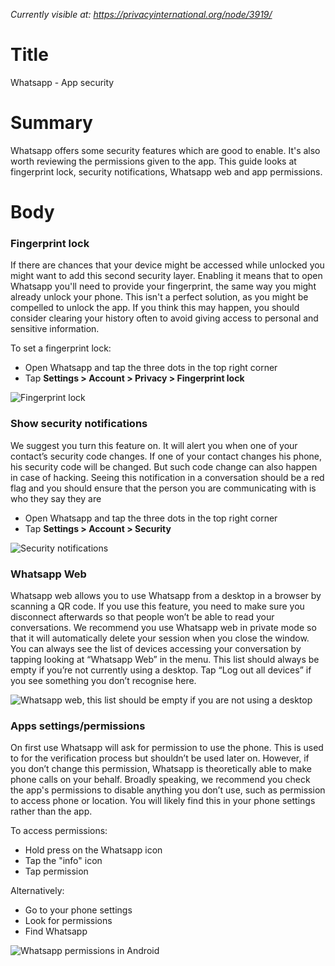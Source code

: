 *Currently visible at: https://privacyinternational.org/node/3919/*

# Title
Whatsapp - App security

# Summary
Whatsapp offers some security features which are good to enable. It's also worth reviewing the permissions given to the app. This guide looks at fingerprint lock, security notifications, Whatsapp web and app permissions.


# Body 
### Fingerprint lock

If there are chances that your device might be accessed while unlocked you might want to add this second security layer. Enabling it means that to open Whatsapp you'll need to provide your fingerprint, the same way you might already unlock your phone. This isn't a perfect solution, as you might be compelled to unlock the app. If you think this may happen, you should consider clearing your history often to avoid giving access to personal and sensitive information.

To set a fingerprint lock:
- Open Whatsapp and tap the three dots in the top right corner
- Tap **Settings > Account > Privacy > Fingerprint lock**

![Fingerprint lock](../../images/Whatsapp/wa_privacy_2.png?raw=true)

### Show security notifications

We suggest you turn this feature on. It will alert you when one of your contact’s security code changes. If one of your contact changes his phone, his security code will be changed. But such code change can also happen in case of hacking. Seeing this notification in a conversation should be a red flag and you should ensure that the person you are communicating with is who they say they are
- Open Whatsapp and tap the three dots in the top right corner
- Tap **Settings > Account > Security**

![Security notifications](../../images/Whatsapp/wa_security_notifications.png?raw=true)

### Whatsapp Web

Whatsapp web allows you to use Whatsapp from a desktop in a browser by scanning a QR code. If you use this feature, you need to make sure you disconnect afterwards so that people won’t be able to read your conversations. We recommend you use Whatsapp web in private mode so that it will automatically delete your session when you close the window. You can always see the list of devices accessing your conversation by tapping looking at “Whatsapp Web” in the menu. This list should always be empty if you’re not currently using a desktop. Tap “Log out all devices” if you see something you don’t recognise here.

![Whatsapp web, this list should be empty if you are not using a desktop](../../images/Whatsapp/wa_web.png?raw=true)

### Apps settings/permissions

On first use Whatsapp will ask for permission to use the phone. This is used to for the verification process but shouldn’t be used later on. However, if you don’t change this permission, Whatsapp is theoretically able to make phone calls on your behalf. Broadly speaking, we recommend you check the app's permissions to disable anything you don’t use, such as permission to access phone or location. You will likely find this in your phone settings rather than the app.

To access permissions:
- Hold press on the Whatsapp icon
- Tap the "info" icon
- Tap permission

Alternatively:
- Go to your phone settings
- Look for permissions
- Find Whatsapp

![Whatsapp permissions in Android](../../images/Whatsapp/wa_app_permissions.png?raw=true)
